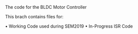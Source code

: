 
The code for the BLDC Motor Controller

This brach contains files for:

  •	Working Code used during SEM2019
  •	In-Progress ISR Code
